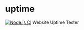 # uptime
[![Node.js CI](https://github.com/Patel-Electric/uptime/actions/workflows/node.js.yml/badge.svg)](https://github.com/Patel-Electric/uptime/actions/workflows/node.js.yml)
Website Uptime Tester
